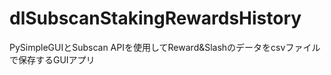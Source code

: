 # dlSubscanStakingRewardsHistory
PySimpleGUIとSubscan APIを使用してReward&amp;Slashのデータをcsvファイルで保存するGUIアプリ
